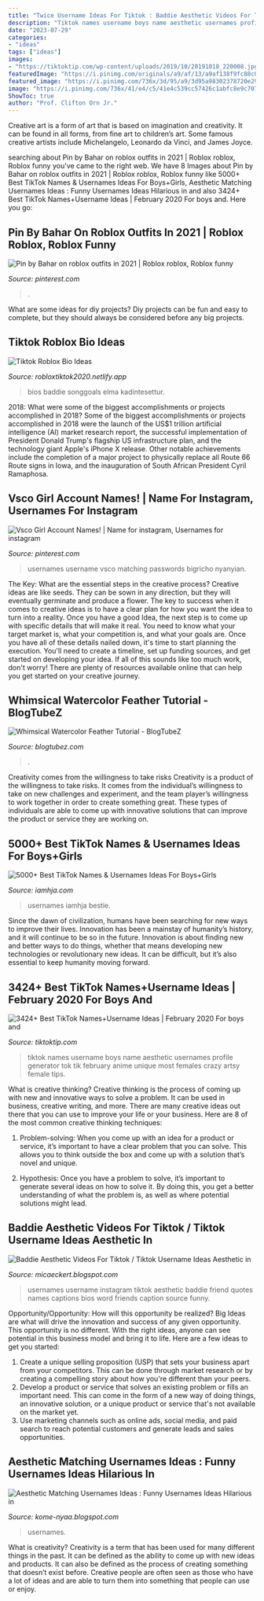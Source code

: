 ```yaml
---
title: "Twice Username Ideas For Tiktok : Baddie Aesthetic Videos For Tiktok / Tiktok Username Ideas Aesthetic In"
description: "Tiktok names username boys name aesthetic usernames profile generator tok tik february anime unique most females crazy artsy female tips"
date: "2023-07-29"
categories:
- "ideas"
tags: ["ideas"]
images:
- "https://tiktoktip.com/wp-content/uploads/2019/10/20191018_220008.jpg"
featuredImage: "https://i.pinimg.com/originals/a9/af/13/a9af138f9fc88c0e940554519711fe2c.jpg"
featured_image: "https://i.pinimg.com/736x/3d/95/a9/3d95a98302378720e29e9842eb7f2207.jpg"
image: "https://i.pinimg.com/736x/41/e4/c5/41e4c539cc57426c1abfc8e9c7071d42.jpg"
ShowToc: true
author: "Prof. Clifton Orn Jr."
---
```



Creative art is a form of art that is based on imagination and creativity. It can be found in all forms, from fine art to children’s art. Some famous creative artists include Michelangelo, Leonardo da Vinci, and James Joyce.

	

		
searching about Pin by Bahar on roblox outfits in 2021 | Roblox roblox, Roblox funny you've came to the right web. We have 8 Images about Pin by Bahar on roblox outfits in 2021 | Roblox roblox, Roblox funny like 5000+ Best TikTok Names &amp; Usernames Ideas For Boys+Girls, Aesthetic Matching Usernames Ideas : Funny Usernames Ideas Hilarious in and also 3424+ Best TikTok Names+Username Ideas | February 2020 For boys and. Here you go:
		
    
## Pin By Bahar On Roblox Outfits In 2021 | Roblox Roblox, Roblox Funny

<img loading=lazy src="https://i.pinimg.com/736x/3d/95/a9/3d95a98302378720e29e9842eb7f2207.jpg" onerror="this.onerror=null;this.src='https://tse3.mm.bing.net/th?id=OIP.xPUpWR_ilcEY526QtzKvQwHaMy&amp;pid=15.1';" alt="Pin by Bahar on roblox outfits in 2021 | Roblox roblox, Roblox funny">

_Source: pinterest.com_

>. 

	

What are some ideas for diy projects?
Diy projects can be fun and easy to complete, but they should always be considered before any big projects.

    
## Tiktok Roblox Bio Ideas

<img loading=lazy src="https://i.pinimg.com/736x/ea/6d/ee/ea6dee98cac977d5e8645424669cc763.jpg" onerror="this.onerror=null;this.src='https://tse2.mm.bing.net/th?id=OIP.S6eKSSo7mNuBTc6sRPDjjwHaNL&amp;pid=15.1';" alt="Tiktok Roblox Bio Ideas">

_Source: robloxtiktok2020.netlify.app_

>bios baddie songgoals elma kadintesettur. 

	

2018: What were some of the biggest accomplishments or projects accomplished in 2018?
Some of the biggest accomplishments or projects accomplished in 2018 were the launch of the US$1 trillion artificial intelligence (AI) market research report, the successful implementation of President Donald Trump's flagship US infrastructure plan, and the technology giant Apple's iPhone X release. Other notable achievements include the completion of a major project to physically replace all Route 66 Route signs in Iowa, and the inauguration of South African President Cyril Ramaphosa.

    
## Vsco Girl Account Names! | Name For Instagram, Usernames For Instagram

<img loading=lazy src="https://i.pinimg.com/736x/41/e4/c5/41e4c539cc57426c1abfc8e9c7071d42.jpg" onerror="this.onerror=null;this.src='https://tse3.mm.bing.net/th?id=OIP.7KC37lD2pvZKckYJ6r4ANAAAAA&amp;pid=15.1';" alt="Vsco Girl Account Names! | Name for instagram, Usernames for instagram">

_Source: pinterest.com_

>usernames username vsco matching passwords bigricho nyanyian. 

	

The Key: What are the essential steps in the creative process?
Creative ideas are like seeds. They can be sown in any direction, but they will eventually germinate and produce a flower. The key to success when it comes to creative ideas is to have a clear plan for how you want the idea to turn into a reality. Once you have a good Idea, the next step is to come up with specific details that will make it real. You need to know what your target market is, what your competition is, and what your goals are. Once you have all of these details nailed down, it's time to start planning the execution. You'll need to create a timeline, set up funding sources, and get started on developing your idea. If all of this sounds like too much work, don't worry! There are plenty of resources available online that can help you get started on your creative journey.

    
## Whimsical Watercolor Feather Tutorial - BlogTubeZ

<img loading=lazy src="https://i.ytimg.com/vi/QjDXgM3Kd-w/maxresdefault.jpg" onerror="this.onerror=null;this.src='https://tse4.mm.bing.net/th?id=OIP.xUhAuCFKuNqG9zr_n5BKnAHaEK&amp;pid=15.1';" alt="Whimsical Watercolor Feather Tutorial - BlogTubeZ">

_Source: blogtubez.com_

>. 

	

Creativity comes from the willingness to take risks
Creativity is a product of the willingness to take risks. It comes from the individual’s willingness to take on new challenges and experiment, and the team player’s willingness to work together in order to create something great. These types of individuals are able to come up with innovative solutions that can improve the product or service they are working on.

    
## 5000+ Best TikTok Names &amp; Usernames Ideas For Boys+Girls

<img loading=lazy src="https://i0.wp.com/www.iamhja.com/wp-content/uploads/2020/09/Best-TikTok-Names.png" onerror="this.onerror=null;this.src='https://tse1.mm.bing.net/th?id=OIP.Edtod3VyY0HdlU0YPZi-cQHaD4&amp;pid=15.1';" alt="5000+ Best TikTok Names &amp; Usernames Ideas For Boys+Girls">

_Source: iamhja.com_

>usernames iamhja bestie. 

	

Since the dawn of civilization, humans have been searching for new ways to improve their lives. Innovation has been a mainstay of humanity’s history, and it will continue to be so in the future. Innovation is about finding new and better ways to do things, whether that means developing new technologies or revolutionary new ideas. It can be difficult, but it’s also essential to keep humanity moving forward.

    
## 3424+ Best TikTok Names+Username Ideas | February 2020 For Boys And

<img loading=lazy src="https://tiktoktip.com/wp-content/uploads/2019/10/20191018_220008.jpg" onerror="this.onerror=null;this.src='https://tse3.mm.bing.net/th?id=OIP.g2sXalDxw4T8Icjol5myYwHaEV&amp;pid=15.1';" alt="3424+ Best TikTok Names+Username Ideas | February 2020 For boys and">

_Source: tiktoktip.com_

>tiktok names username boys name aesthetic usernames profile generator tok tik february anime unique most females crazy artsy female tips. 

	

What is creative thinking?
Creative thinking is the process of coming up with new and innovative ways to solve a problem. It can be used in business, creative writing, and more. There are many creative ideas out there that you can use to improve your life or your business. Here are 8 of the most common creative thinking techniques:
1. Problem-solving: When you come up with an idea for a product or service, it’s important to have a clear problem that you can solve. This allows you to think outside the box and come up with a solution that’s novel and unique.

2. Hypothesis: Once you have a problem to solve, it’s important to generate several ideas on how to solve it. By doing this, you get a better understanding of what the problem is, as well as where potential solutions might lead.

    
## Baddie Aesthetic Videos For Tiktok / Tiktok Username Ideas Aesthetic In

<img loading=lazy src="https://i.pinimg.com/originals/a9/af/13/a9af138f9fc88c0e940554519711fe2c.jpg" onerror="this.onerror=null;this.src='https://tse3.mm.bing.net/th?id=OIP.pA52-80rd1Y7T3OTpWmLMQHaNK&amp;pid=15.1';" alt="Baddie Aesthetic Videos For Tiktok / Tiktok Username Ideas Aesthetic in">

_Source: micaeckert.blogspot.com_

>usernames username instagram tiktok aesthetic baddie friend quotes names captions bios word friends caption source funny. 

	

Opportunity/Opportunity: How will this opportunity be realized?
Big Ideas are what will drive the innovation and success of any given opportunity. This opportunity is no different. With the right ideas, anyone can see potential in this business model and bring it to life. Here are a few ideas to get you started: 
1. Create a unique selling proposition (USP) that sets your business apart from your competitors. This can be done through market research or by creating a compelling story about how you're different than your peers. 
2. Develop a product or service that solves an existing problem or fills an important need. This can come in the form of a new way of doing things, an innovative solution, or a unique product or service that's not available on the market yet. 
3. Use marketing channels such as online ads, social media, and paid search to reach potential customers and generate leads and sales opportunities.

    
## Aesthetic Matching Usernames Ideas : Funny Usernames Ideas Hilarious In

<img loading=lazy src="https://lh3.googleusercontent.com/proxy/C6RhY1Ic1rsiEJ7JjsM4EM1_HG51wz_hTgJkQ2u89PFNr9roXdspWcUTFuhMue-rjRyGktHt_gC8dDzWjx_3uc1x2CN3vApujsvvKX6BHDyiNfP-OsXr758mATVvflczz6B2gLV2CMX0skhslvlJ-bau_Y7u3z8Uawr_feLukG4ADQ=w1200-h630-p-k-no-nu" onerror="this.onerror=null;this.src='https://tse1.mm.bing.net/th?id=OIP.zaIs3rQBB0G2L8s5DuNTowHaHx&amp;pid=15.1';" alt="Aesthetic Matching Usernames Ideas : Funny Usernames Ideas Hilarious in">

_Source: kome-nyaa.blogspot.com_

>usernames. 

	

What is creativity?
Creativity is a term that has been used for many different things in the past. It can be defined as the ability to come up with new ideas and products. It can also be defined as the process of creating something that doesn’t exist before. Creative people are often seen as those who have a lot of ideas and are able to turn them into something that people can use or enjoy.


